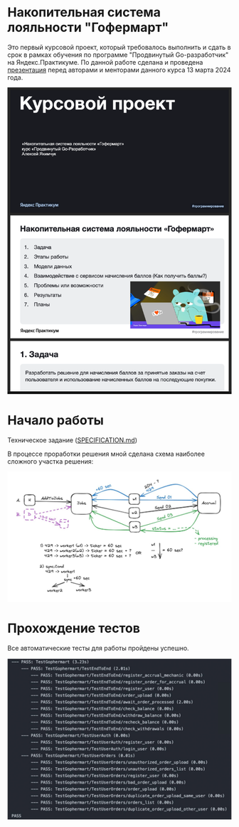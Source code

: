 # Накопительная система лояльности "Гофермарт"

Это первый курсовой проект, который требовалось выполнить и сдать в срок в рамках обучения по программе "Продвинутый Go-разработчик" на Яндекс.Практикуме. По данной работе сделана и проведена [презентация](gophermart.pdf) перед авторами и менторами данного курса 13 марта 2024 года.

![Презентация курсовой работы](gophermart.png)

# Начало работы

Техническое задание ([SPECIFICATION.md](SPECIFICATION.md))

В процессе проработки решения мной сделана схема наиболее сложного участка решения:

![Схема решения](scheme.jpg)

# Прохождение тестов

Все автоматические тесты для работы пройдены успешно.

![Автоматические тесты](autotests.jpg)
